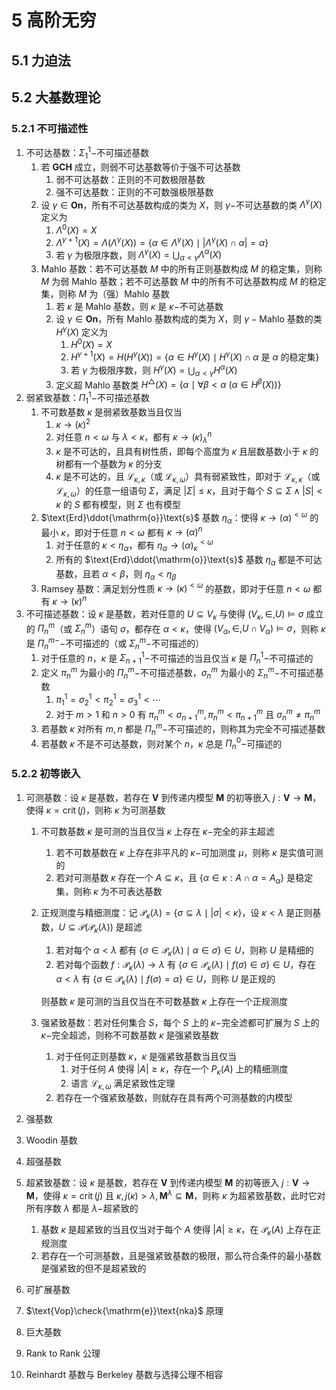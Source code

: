 # 5 高阶无穷

## 5.1 力迫法

## 5.2 大基数理论
### 5.2.1 不可描述性
1. 不可达基数：$\Sigma_1^1-$不可描述基数
    1. 若 $\mathbf{GCH}$ 成立，则弱不可达基数等价于强不可达基数
        1. 弱不可达基数：正则的不可数极限基数
        2. 强不可达基数：正则的不可数强极限基数
    2. 设 $\gamma \in \mathbf{On}$，所有不可达基数构成的类为 $X$，则 $\gamma-$不可达基数的类 $\Lambda^{\gamma}(X)$ 定义为
        1. $\Lambda^{0}(X) = X$
        2. $\Lambda^{\gamma+1}(X)=\Lambda\left(\Lambda^{\gamma}(X)\right)=\left\{\alpha \in \Lambda^{\gamma}(X) \mid |\Lambda^{\gamma}(X) \cap \alpha| =\alpha\right\}$
        3. 若 $\gamma$ 为极限序数，则 $\Lambda^{\gamma}(X) = {\displaystyle \bigcup_{\alpha<\gamma} \Lambda^{\alpha}(X)}$
    3. $\text{Mahlo}$ 基数：若不可达基数 $M$ 中的所有正则基数构成 $M$ 的稳定集，则称 $M$ 为弱 $\text{Mahlo}$ 基数；若不可达基数 $M$ 中的所有不可达基数构成 $M$ 的稳定集，则称 $M$ 为（强）$\text{Mahlo}$ 基数
        1. 若 $\kappa$ 是 $\text{Mahlo}$ 基数，则 $\kappa$ 是 $\kappa-$不可达基数
        2. 设 $\gamma \in \mathbf{On}$，所有 $\text{Mahlo}$ 基数构成的类为 $X$，则 $\gamma-\text{Mahlo}$ 基数的类 $H^{\gamma}(X)$ 定义为
            1. $H^{0}(X) = X$
            2. $H^{\gamma+1}(X)=H\left(H^{\gamma}(X)\right)=\{\alpha \in H^{\gamma}(X) \mid H^{\gamma}(X) \cap \alpha$ 是 $\alpha$ 的稳定集$\}$
            3. 若 $\gamma$ 为极限序数，则 $H^{\gamma}(X) = {\displaystyle \bigcup_{\alpha<\gamma} H^{\alpha}(X)}$
        3. 定义超 $\text{Mahlo}$ 基数类 $H^{\triangle}(X)=\left\{\alpha \mid \forall \beta<\alpha \ (\alpha \in H^{\beta}(X))\right\}$
2. 弱紧致基数：$\Pi_1^1-$不可描述基数
    1. 不可数基数 $\kappa$ 是弱紧致基数当且仅当
        1. $\kappa \rightarrow(\kappa)^{2}$
        2. 对任意 $n < \omega$ 与 $\lambda < \kappa$，都有 $\kappa \rightarrow(\kappa)_{\lambda}^{n}$
        3. $\kappa$ 是不可达的，且具有树性质，即每个高度为 $\kappa$ 且层数基数小于 $\kappa$ 的树都有一个基数为 $\kappa$ 的分支
        4. $\kappa$ 是不可达的，且 $\mathscr{L}_{\kappa, \kappa}$（或 $\mathscr{L}_{\kappa, \omega}$）具有弱紧致性，即对于 $\mathscr{L}_{\kappa, \kappa}$（或 $\mathscr{L}_{\kappa, \omega}$）的任意一组语句 $\Sigma$，满足 $|\Sigma| \leqslant \kappa$，且对于每个 $S \subseteq \Sigma \wedge |S|<\kappa$ 的 $S$ 都有模型，则 $\Sigma$ 也有模型
    2. $\text{Erd}\ddot{\mathrm{o}}\text{s}$ 基数 $\eta_{\alpha}$：使得 $\kappa \rightarrow(\alpha)^{<\omega}$ 的最小 $\kappa$，即对于任意 $n < \omega$ 都有 $\kappa \rightarrow(\alpha)^{n}$
        1. 对于任意的 $\kappa<\eta_{\alpha}$，都有 $\eta_{\alpha} \rightarrow(\alpha)_{\kappa}^{<\omega}$
        2. 所有的 $\text{Erd}\ddot{\mathrm{o}}\text{s}$ 基数 $\eta_{\alpha}$ 都是不可达基数，且若 $\alpha<\beta$，则 $\eta_{\alpha}<\eta_{\beta}$
    3. $\text{Ramsey}$ 基数：满足划分性质 $\kappa \rightarrow(\kappa)^{<\omega}$ 的基数，即对于任意 $n < \omega$ 都有 $\kappa \rightarrow(\kappa)^{n}$
3. 不可描述基数：设 $\kappa$ 是基数，若对任意的 $U \subseteq V_{\kappa}$ 与使得 $\left(V_{\kappa}, \in, U\right) \vDash \sigma$ 成立的 $\Pi_{n}^{m}$（或 $\Sigma_{n}^{m}$）语句 $\sigma$，都存在 $\alpha<\kappa$，使得 $\left(V_{\alpha}, \in, U \cap V_{\alpha}\right) \vDash \sigma$，则称 $\kappa$ 是 $\Pi_{n}^{m-}-$不可描述的（或 $\Sigma_{n}^{m}-$不可描述的）
    1. 对于任意的 $n$，$\kappa$ 是 $\Sigma_{n+1}^{1}-$不可描述的当且仅当 $\kappa$ 是 $\Pi_{n}^{1}-$不可描述的
    2. 定义 $\pi_{n}^{m}$ 为最小的 $\Pi_{n}^{m}-$不可描述基数，$\sigma_{n}^{m}$ 为最小的 $\Sigma_{n}^{m}-$不可描述基数
        1. $\pi_{1}^{1}=\sigma_{2}^{1}<\pi_{2}^{1}=\sigma_{3}^{1}<\cdots$
        2. 对于 $m>1$ 和 $n>0$ 有 $\pi_{n}^{m}<\sigma_{n+1}^{m}, \pi_{n}^{m}<\pi_{n+1}^{m}$ 且 $\sigma_{n}^{m} \neq \pi_{n}^{m}$
    3. 若基数 $\kappa$ 对所有 $m, n$ 都是 $\Pi_{n}^{m}-$不可描述的，则称其为完全不可描述基数
    4. 若基数 $\kappa$ 不是不可达基数，则对某个 $n$，$\kappa$ 总是 $\Pi_{n}^{0}-$可描述的

### 5.2.2 初等嵌入
1. 可测基数：设 $\kappa$ 是基数，若存在 $\mathbf{V}$ 到传递内模型 $\mathbf{M}$ 的初等嵌入 $j: \mathbf{V} \rightarrow \mathbf{M}$，使得 $\kappa = \operatorname{crit}(j)$，则称 $\kappa$ 为可测基数
    1. 不可数基数 $\kappa$ 是可测的当且仅当 $\kappa$ 上存在 $\kappa-$完全的非主超滤
        1. 若不可数基数在 $\kappa$ 上存在非平凡的 $\kappa-$可加测度 $\mu$，则称 $\kappa$ 是实值可测的
        2. 若对可测基数 $\kappa$ 存在一个 $A \subseteq \kappa$，且 $\left\{\alpha \in \kappa: A \cap \alpha=A_{\alpha}\right\}$ 是稳定集，则称 $\kappa$ 为不可表达基数
    2. 正规测度与精细测度：记 $\mathcal{P}_{\kappa}(\lambda)=\{\sigma \subseteq \lambda \mid |\sigma| <\kappa\}$，设 $\kappa<\lambda$ 是正则基数，$U \subseteq \mathcal{P}\left(\mathcal{P}_{\kappa}(\lambda)\right)$ 是超滤
        1. 若对每个 $\alpha<\lambda$ 都有 $\left\{\sigma \in \mathcal{P}_{\kappa}(\lambda) \mid \alpha \in \sigma\right\} \in U$，则称 $U$ 是精细的
        2. 若对每个函数 $f: \mathcal{P}_{\kappa}(\lambda) \rightarrow \lambda$ 有 $\left\{\sigma \in \mathcal{P}_{\kappa}(\lambda) \mid f(\sigma) \in \sigma\right\} \in U$，存在 $\alpha<\lambda$ 有 $\left\{\sigma \in \mathcal{P}_{\kappa}(\lambda) \mid f(\sigma)=\alpha\right\} \in U$，则称 $U$ 是正规的

        则基数 $\kappa$ 是可测的当且仅当在不可数基数 $\kappa$ 上存在一个正规测度

    3. 强紧致基数：若对任何集合 $S$，每个 $S$ 上的 $\kappa-$完全滤都可扩展为 $S$ 上的 $\kappa-$完全超滤，则称不可数基数 $\kappa$ 是强紧致基数
        1. 对于任何正则基数 $\kappa$，$\kappa$ 是强紧致基数当且仅当
            1. 对于任何 $A$ 使得 $|A| \geqslant \kappa$，存在一个 $P_{\kappa}(A)$ 上的精细测度
            2. 语言 $\mathscr{L}_{\kappa, \omega}$ 满足紧致性定理
        2. 若存在一个强紧致基数，则就存在具有两个可测基数的内模型

2. 强基数
3. $\text{Woodin}$ 基数
4. 超强基数
5. 超紧致基数：设 $\kappa$ 是基数，若存在 $\mathbf{V}$ 到传递内模型 $\mathbf{M}$ 的初等嵌入 $j: \mathbf{V} \rightarrow \mathbf{M}$，使得 $\kappa = \operatorname{crit}(j)$ 且 $\kappa, j(\kappa)>\lambda, \mathbf{M}^{\lambda} \subseteq \mathbf{M}$，则称 $\kappa$ 为超紧致基数，此时它对所有序数 $\lambda$ 都是 $\lambda-$超紧致的
    1. 基数 $\kappa$ 是超紧致的当且仅当对于每个 $A$ 使得 $|A| \geqslant \kappa$，在 $\mathcal{P}_{\kappa}(A)$ 上存在正规测度
    2. 若存在一个可测基数，且是强紧致基数的极限，那么符合条件的最小基数是强紧致的但不是超紧致的
6. 可扩展基数
7. $\text{Vop}\check{\mathrm{e}}\text{nka}$ 原理
8. 巨大基数
9.  $\text{Rank to Rank}$ 公理
10. $\text{Reinhardt}$ 基数与 $\text{Berkeley}$ 基数与选择公理不相容
